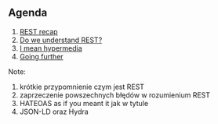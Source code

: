 ## Agenda

1. [REST recap](#/3)
1. [Do we understand REST?](#/4)
1. [I mean hypermedia](#/10)
1. [Going further](#/12)

Note:

1. krótkie przypomnienie czym jest REST
1. zaprzeczenie powszechnych błędów w rozumienium REST
1. HATEOAS as if you meant it jak w tytule
1. JSON-LD oraz Hydra
